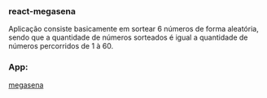 ### react-megasena
Aplicação consiste basicamente em sortear 6 números de forma aleatória, sendo que a quantidade de números sorteados é igual a quantidade de números percorridos de 1 à 60.

### App:
[megasena](https://react-megasena.netlify.app/)
